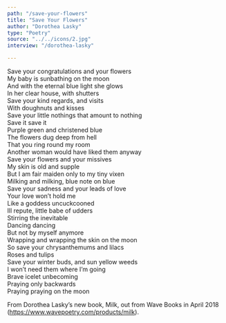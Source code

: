 ```yaml
---
path: "/save-your-flowers"
title: "Save Your Flowers"
author: "Dorothea Lasky"
type: "Poetry"
source: "../../icons/2.jpg"
interview: "/dorothea-lasky"

---
```


Save your congratulations and your flowers<br />
My baby is sunbathing on the moon<br />
And with the eternal blue light she glows<br />
In her clear house, with shutters<br />
Save your kind regards, and visits<br />
With doughnuts and kisses<br />
Save your little nothings that amount to nothing<br />
Save it save it<br />
Purple green and christened blue<br />
The flowers dug deep from hell<br />
That you ring round my room<br />
Another woman would have liked them anyway<br />
Save your flowers and your missives<br />
My skin is old and supple<br />
But I am fair maiden only to my tiny vixen<br />
Milking and milking, blue note on blue<br />
Save your sadness and your leads of love<br />
Your love won’t hold me<br />
Like a goddess uncuckcooned<br />
Ill repute, little babe of udders<br />
Stirring the inevitable<br />
Dancing dancing<br />
But not by myself anymore<br />
Wrapping and wrapping the skin on the moon<br />
So save your chrysanthemums and lilacs<br />
Roses and tulips<br />
Save your winter buds, and sun yellow weeds<br />
I won’t need them where I’m going<br />
Brave icelet unbecoming<br />
Praying only backwards<br />
Praying praying on the moon



From Dorothea Lasky’s new book, Milk, out from Wave Books in April 2018 (https://www.wavepoetry.com/products/milk).

